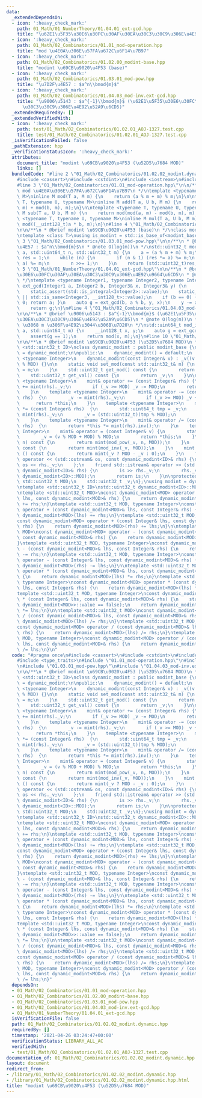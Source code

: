 ```yaml
---
data:
  _extendedDependsOn:
  - icon: ':heavy_check_mark:'
    path: 01_Math/01_NumberTheory/01.04.01_ext-gcd.hpp
    title: "\u62E1\u5F35\u30E6\u30FC\u30AF\u30EA\u30C3\u30C9\u306E\u4E92\u9664\u6CD5"
  - icon: ':heavy_check_mark:'
    path: 01_Math/02_Combinatorics/01.01_mod-operation.hpp
    title: "mod \u4E0A\u306E\u57FA\u672C\u6F14\u7B97"
  - icon: ':heavy_check_mark:'
    path: 01_Math/02_Combinatorics/01.02.00_modint-base.hpp
    title: "modint \u69CB\u9020\u4F53 (base)"
  - icon: ':heavy_check_mark:'
    path: 01_Math/02_Combinatorics/01.03.01_mod-pow.hpp
    title: "\u7D2F\u4E57 : $a^n\\bmod{m}$"
  - icon: ':heavy_check_mark:'
    path: 01_Math/02_Combinatorics/01.04.03_mod-inv.ext-gcd.hpp
    title: "\u9006\u5143 : $a^{-1}\\bmod{m}$ (\u62E1\u5F35\u30E6\u30FC\u30AF\u30EA\
      \u30C3\u30C9\u306E\u4E92\u52A9\u6CD5)"
  _extendedRequiredBy: []
  _extendedVerifiedWith:
  - icon: ':heavy_check_mark:'
    path: test/01_Math/02_Combinatorics/01.02.01_AOJ-1327.test.cpp
    title: test/01_Math/02_Combinatorics/01.02.01_AOJ-1327.test.cpp
  _isVerificationFailed: false
  _pathExtension: hpp
  _verificationStatusIcon: ':heavy_check_mark:'
  attributes:
    document_title: "modint \u69CB\u9020\u4F53 (\u52D5\u7684 MOD)"
    links: []
  bundledCode: "#line 2 \"01_Math/02_Combinatorics/01.02.02_modint.dynamic.hpp\"\n\
    #include <cassert>\n#include <cstdint>\n#include <iostream>\n#include <type_traits>\n\
    #line 3 \"01_Math/02_Combinatorics/01.01_mod-operation.hpp\"\n\n/**\n * @brief\
    \ mod \u4E0A\u306E\u57FA\u672C\u6F14\u7B97\n */\ntemplate <typename T, typename\
    \ M>\ninline M mod(T a, M m) {\n    return (a % m + m) % m;\n}\n\ntemplate <typename\
    \ T, typename U, typename M>\ninline M add(T a, U b, M m) {\n    return mod(mod(a,\
    \ m) + mod(b, m), m);\n}\n\ntemplate <typename T, typename U, typename M>\ninline\
    \ M sub(T a, U b, M m) {\n    return mod(mod(a, m) - mod(b, m), m);\n}\n\ntemplate\
    \ <typename T, typename U, typename M>\ninline M mul(T a, U b, M m) {\n    return\
    \ mod((__uint128_t)a * b, m);\n}\n#line 4 \"01_Math/02_Combinatorics/01.02.00_modint-base.hpp\"\
    \n\n/**\n * @brief modint \u69CB\u9020\u4F53 (base)\n */\nclass modint_base {};\n\
    \ntemplate <class T>\nusing is_modint = std::is_base_of<modint_base, T>;\n#line\
    \ 3 \"01_Math/02_Combinatorics/01.03.01_mod-pow.hpp\"\n\n/**\n * @brief \u7D2F\
    \u4E57 : $a^n\\bmod{m}$\n * @note O(log(m))\n */\nstd::uint32_t mod_pow(std::int64_t\
    \ a, std::uint64_t n, std::uint32_t m) {\n    a = (a % m + m) % m;\n    std::uint64_t\
    \ res = 1;\n    while (n) {\n        if (n & 1) (res *= a) %= m;\n        (a *=\
    \ a) %= m;\n        n >>= 1;\n    }\n    return (std::uint32_t)res;\n}\n#line\
    \ 5 \"01_Math/01_NumberTheory/01.04.01_ext-gcd.hpp\"\n\n/**\n * @brief \u62E1\u5F35\
    \u30E6\u30FC\u30AF\u30EA\u30C3\u30C9\u306E\u4E92\u9664\u6CD5\n * @note O(min(log(a),log(b)))\n\
    \ */\ntemplate <typename Integer1, typename Integer2, typename Integer3>\nInteger1\
    \ ext_gcd(Integer1 a, Integer2 b, Integer3& x, Integer3& y) {\n    static_assert(std::is_integral<Integer1>::value);\n\
    \    static_assert(std::is_integral<Integer2>::value);\n    static_assert(std::is_integral<Integer3>::value\
    \ || std::is_same<Integer3, __int128_t>::value);\n    if (b == 0) { x = 1; y =\
    \ 0; return a; }\n    auto g = ext_gcd(b, a % b, y, x);\n    y -= a / b * x;\n\
    \    return g;\n}\n#line 4 \"01_Math/02_Combinatorics/01.04.03_mod-inv.ext-gcd.hpp\"\
    \n\n/**\n * @brief \u9006\u5143 : $a^{-1}\\bmod{m}$ (\u62E1\u5F35\u30E6\u30FC\u30AF\
    \u30EA\u30C3\u30C9\u306E\u4E92\u52A9\u6CD5)\n * @note O(log(m))\n * @warning a\
    \ \u3068 m \u306F\u4E92\u3044\u306B\u7D20\n */\nstd::uint64_t mod_inv(std::int64_t\
    \ a, std::uint64_t m) {\n    __int128_t x, y;\n    auto g = ext_gcd(a, m, x, y);\n\
    \    assert(g == 1);\n    return mod(x, m);\n}\n#line 10 \"01_Math/02_Combinatorics/01.02.02_modint.dynamic.hpp\"\
    \n\n/**\n * @brief modint \u69CB\u9020\u4F53 (\u52D5\u7684 MOD)\n */\ntemplate\
    \ <std::uint32_t ID>\nclass dynamic_modint : public modint_base {\n    using mint\
    \ = dynamic_modint;\n\npublic:\n    dynamic_modint() = default;\n    template\
    \ <typename Integer>\n    dynamic_modint(const Integer& v) : _v((v % MOD + MOD)\
    \ % MOD) {}\n\n    static void set_mod(const std::uint32_t& m) {\n        MOD\
    \ = m;\n    }\n    std::uint32_t get_mod() const {\n        return MOD;\n    }\n\
    \    std::uint32_t get_val() const {\n        return _v;\n    }\n\n    template\
    \ <typename Integer>\n    mint& operator += (const Integer& rhs) {\n        _v\
    \ += mint(rhs)._v;\n        if (_v >= MOD) _v -= MOD;\n        return *this;\n\
    \    }\n    template <typename Integer>\n    mint& operator -= (const Integer&\
    \ rhs)  {\n        _v -= mint(rhs)._v;\n        if (_v >= MOD) _v += MOD;\n  \
    \      return *this;\n    }\n    template <typename Integer>\n    mint& operator\
    \ *= (const Integer& rhs)  {\n        std::uint64_t tmp = _v;\n        tmp *=\
    \ mint(rhs)._v;\n        _v = (std::uint32_t)(tmp % MOD);\n        return *this;\n\
    \    }\n    template <typename Integer>\n    mint& operator /= (const Integer&\
    \ rhs)  {\n        return *this *= mint(rhs).inv();\n    }\n    template <typename\
    \ Integer>\n    mint& operator = (const Integer& v) {\n        static_assert(std::is_integral<Integer>::value);\n\
    \        _v = (v % MOD + MOD) % MOD;\n        return *this;\n    }\n    mint pow(std::uint64_t\
    \ n) const {\n        return mint(mod_pow(_v, n, MOD));\n    }\n    mint inv()\
    \ const {\n        return mint(mod_inv(_v, MOD));\n    }\n    mint operator -\
    \ () const {\n        return mint(_v ? MOD - _v : 0);\n    }\n    friend std::ostream&\
    \ operator << (std::ostream& os, const dynamic_modint<ID>& rhs) {\n        return\
    \ os << rhs._v;\n    };\n    friend std::istream& operator >> (std::istream& is,\
    \ dynamic_modint<ID>& rhs) {\n        is >> rhs._v;\n        rhs._v = mod(rhs._v,\
    \ dynamic_modint<ID>::MOD);\n        return is;\n    }\n\nprotected:\n    static\
    \ std::uint32_t MOD;\n    std::uint32_t _v;\n};\nusing modint = dynamic_modint<0xffffffff>;\n\
    \ntemplate <std::uint32_t ID>\nstd::uint32_t dynamic_modint<ID>::MOD = 1000000007;\n\
    \ntemplate <std::uint32_t MOD>\nconst dynamic_modint<MOD> operator + (const dynamic_modint<MOD>&\
    \ lhs, const dynamic_modint<MOD>& rhs) {\n    return dynamic_modint<MOD>(lhs)\
    \ += rhs;\n}\ntemplate <std::uint32_t MOD, typename Integer>\nconst dynamic_modint<MOD>\
    \ operator + (const dynamic_modint<MOD>& lhs, const Integer& rhs) {\n    return\
    \ dynamic_modint<MOD>(lhs) += rhs;\n}\ntemplate <std::uint32_t MOD, typename Integer>\n\
    const dynamic_modint<MOD> operator + (const Integer& lhs, const dynamic_modint<MOD>&\
    \ rhs) {\n    return dynamic_modint<MOD>(rhs) += lhs;\n}\n\ntemplate <std::uint32_t\
    \ MOD>\nconst dynamic_modint<MOD> operator - (const dynamic_modint<MOD>& lhs,\
    \ const dynamic_modint<MOD>& rhs) {\n    return dynamic_modint<MOD>(lhs) -= rhs;\n\
    }\ntemplate <std::uint32_t MOD, typename Integer>\nconst dynamic_modint<MOD> operator\
    \ - (const dynamic_modint<MOD>& lhs, const Integer& rhs) {\n    return dynamic_modint<MOD>(lhs)\
    \ -= rhs;\n}\ntemplate <std::uint32_t MOD, typename Integer>\nconst dynamic_modint<MOD>\
    \ operator - (const Integer& lhs, const dynamic_modint<MOD>& rhs) {\n    return\
    \ dynamic_modint<MOD>(rhs) -= lhs;\n}\n\ntemplate <std::uint32_t MOD>\nconst dynamic_modint<MOD>\
    \ operator * (const dynamic_modint<MOD>& lhs, const dynamic_modint<MOD>& rhs)\
    \ {\n    return dynamic_modint<MOD>(lhs) *= rhs;\n}\ntemplate <std::uint32_t MOD,\
    \ typename Integer>\nconst dynamic_modint<MOD> operator * (const dynamic_modint<MOD>&\
    \ lhs, const Integer& rhs) {\n    return dynamic_modint<MOD>(lhs) *= rhs;\n}\n\
    template <std::uint32_t MOD, typename Integer>\nconst dynamic_modint<MOD> operator\
    \ * (const Integer& lhs, const dynamic_modint<MOD>& rhs) {\n    static_assert(std::is_same<Integer,\
    \ dynamic_modint<MOD>>::value == false);\n    return dynamic_modint<MOD>(rhs)\
    \ *= lhs;\n}\n\ntemplate <std::uint32_t MOD>\nconst dynamic_modint<MOD> operator\
    \ / (const dynamic_modint<MOD>& lhs, const dynamic_modint<MOD>& rhs) {\n    return\
    \ dynamic_modint<MOD>(lhs) /= rhs;\n}\ntemplate <std::uint32_t MOD, typename Integer>\n\
    const dynamic_modint<MOD> operator / (const dynamic_modint<MOD>& lhs, const Integer&\
    \ rhs) {\n    return dynamic_modint<MOD>(lhs) /= rhs;\n}\ntemplate <std::uint32_t\
    \ MOD, typename Integer>\nconst dynamic_modint<MOD> operator / (const Integer&\
    \ lhs, const dynamic_modint<MOD>& rhs) {\n    return dynamic_modint<MOD>(rhs)\
    \ /= lhs;\n}\n"
  code: "#pragma once\n#include <cassert>\n#include <cstdint>\n#include <iostream>\n\
    #include <type_traits>\n#include \"01.01_mod-operation.hpp\"\n#include \"01.02.00_modint-base.hpp\"\
    \n#include \"01.03.01_mod-pow.hpp\"\n#include \"01.04.03_mod-inv.ext-gcd.hpp\"\
    \n\n/**\n * @brief modint \u69CB\u9020\u4F53 (\u52D5\u7684 MOD)\n */\ntemplate\
    \ <std::uint32_t ID>\nclass dynamic_modint : public modint_base {\n    using mint\
    \ = dynamic_modint;\n\npublic:\n    dynamic_modint() = default;\n    template\
    \ <typename Integer>\n    dynamic_modint(const Integer& v) : _v((v % MOD + MOD)\
    \ % MOD) {}\n\n    static void set_mod(const std::uint32_t& m) {\n        MOD\
    \ = m;\n    }\n    std::uint32_t get_mod() const {\n        return MOD;\n    }\n\
    \    std::uint32_t get_val() const {\n        return _v;\n    }\n\n    template\
    \ <typename Integer>\n    mint& operator += (const Integer& rhs) {\n        _v\
    \ += mint(rhs)._v;\n        if (_v >= MOD) _v -= MOD;\n        return *this;\n\
    \    }\n    template <typename Integer>\n    mint& operator -= (const Integer&\
    \ rhs)  {\n        _v -= mint(rhs)._v;\n        if (_v >= MOD) _v += MOD;\n  \
    \      return *this;\n    }\n    template <typename Integer>\n    mint& operator\
    \ *= (const Integer& rhs)  {\n        std::uint64_t tmp = _v;\n        tmp *=\
    \ mint(rhs)._v;\n        _v = (std::uint32_t)(tmp % MOD);\n        return *this;\n\
    \    }\n    template <typename Integer>\n    mint& operator /= (const Integer&\
    \ rhs)  {\n        return *this *= mint(rhs).inv();\n    }\n    template <typename\
    \ Integer>\n    mint& operator = (const Integer& v) {\n        static_assert(std::is_integral<Integer>::value);\n\
    \        _v = (v % MOD + MOD) % MOD;\n        return *this;\n    }\n    mint pow(std::uint64_t\
    \ n) const {\n        return mint(mod_pow(_v, n, MOD));\n    }\n    mint inv()\
    \ const {\n        return mint(mod_inv(_v, MOD));\n    }\n    mint operator -\
    \ () const {\n        return mint(_v ? MOD - _v : 0);\n    }\n    friend std::ostream&\
    \ operator << (std::ostream& os, const dynamic_modint<ID>& rhs) {\n        return\
    \ os << rhs._v;\n    };\n    friend std::istream& operator >> (std::istream& is,\
    \ dynamic_modint<ID>& rhs) {\n        is >> rhs._v;\n        rhs._v = mod(rhs._v,\
    \ dynamic_modint<ID>::MOD);\n        return is;\n    }\n\nprotected:\n    static\
    \ std::uint32_t MOD;\n    std::uint32_t _v;\n};\nusing modint = dynamic_modint<0xffffffff>;\n\
    \ntemplate <std::uint32_t ID>\nstd::uint32_t dynamic_modint<ID>::MOD = 1000000007;\n\
    \ntemplate <std::uint32_t MOD>\nconst dynamic_modint<MOD> operator + (const dynamic_modint<MOD>&\
    \ lhs, const dynamic_modint<MOD>& rhs) {\n    return dynamic_modint<MOD>(lhs)\
    \ += rhs;\n}\ntemplate <std::uint32_t MOD, typename Integer>\nconst dynamic_modint<MOD>\
    \ operator + (const dynamic_modint<MOD>& lhs, const Integer& rhs) {\n    return\
    \ dynamic_modint<MOD>(lhs) += rhs;\n}\ntemplate <std::uint32_t MOD, typename Integer>\n\
    const dynamic_modint<MOD> operator + (const Integer& lhs, const dynamic_modint<MOD>&\
    \ rhs) {\n    return dynamic_modint<MOD>(rhs) += lhs;\n}\n\ntemplate <std::uint32_t\
    \ MOD>\nconst dynamic_modint<MOD> operator - (const dynamic_modint<MOD>& lhs,\
    \ const dynamic_modint<MOD>& rhs) {\n    return dynamic_modint<MOD>(lhs) -= rhs;\n\
    }\ntemplate <std::uint32_t MOD, typename Integer>\nconst dynamic_modint<MOD> operator\
    \ - (const dynamic_modint<MOD>& lhs, const Integer& rhs) {\n    return dynamic_modint<MOD>(lhs)\
    \ -= rhs;\n}\ntemplate <std::uint32_t MOD, typename Integer>\nconst dynamic_modint<MOD>\
    \ operator - (const Integer& lhs, const dynamic_modint<MOD>& rhs) {\n    return\
    \ dynamic_modint<MOD>(rhs) -= lhs;\n}\n\ntemplate <std::uint32_t MOD>\nconst dynamic_modint<MOD>\
    \ operator * (const dynamic_modint<MOD>& lhs, const dynamic_modint<MOD>& rhs)\
    \ {\n    return dynamic_modint<MOD>(lhs) *= rhs;\n}\ntemplate <std::uint32_t MOD,\
    \ typename Integer>\nconst dynamic_modint<MOD> operator * (const dynamic_modint<MOD>&\
    \ lhs, const Integer& rhs) {\n    return dynamic_modint<MOD>(lhs) *= rhs;\n}\n\
    template <std::uint32_t MOD, typename Integer>\nconst dynamic_modint<MOD> operator\
    \ * (const Integer& lhs, const dynamic_modint<MOD>& rhs) {\n    static_assert(std::is_same<Integer,\
    \ dynamic_modint<MOD>>::value == false);\n    return dynamic_modint<MOD>(rhs)\
    \ *= lhs;\n}\n\ntemplate <std::uint32_t MOD>\nconst dynamic_modint<MOD> operator\
    \ / (const dynamic_modint<MOD>& lhs, const dynamic_modint<MOD>& rhs) {\n    return\
    \ dynamic_modint<MOD>(lhs) /= rhs;\n}\ntemplate <std::uint32_t MOD, typename Integer>\n\
    const dynamic_modint<MOD> operator / (const dynamic_modint<MOD>& lhs, const Integer&\
    \ rhs) {\n    return dynamic_modint<MOD>(lhs) /= rhs;\n}\ntemplate <std::uint32_t\
    \ MOD, typename Integer>\nconst dynamic_modint<MOD> operator / (const Integer&\
    \ lhs, const dynamic_modint<MOD>& rhs) {\n    return dynamic_modint<MOD>(rhs)\
    \ /= lhs;\n}"
  dependsOn:
  - 01_Math/02_Combinatorics/01.01_mod-operation.hpp
  - 01_Math/02_Combinatorics/01.02.00_modint-base.hpp
  - 01_Math/02_Combinatorics/01.03.01_mod-pow.hpp
  - 01_Math/02_Combinatorics/01.04.03_mod-inv.ext-gcd.hpp
  - 01_Math/01_NumberTheory/01.04.01_ext-gcd.hpp
  isVerificationFile: false
  path: 01_Math/02_Combinatorics/01.02.02_modint.dynamic.hpp
  requiredBy: []
  timestamp: '2021-04-26 03:24:47+00:00'
  verificationStatus: LIBRARY_ALL_AC
  verifiedWith:
  - test/01_Math/02_Combinatorics/01.02.01_AOJ-1327.test.cpp
documentation_of: 01_Math/02_Combinatorics/01.02.02_modint.dynamic.hpp
layout: document
redirect_from:
- /library/01_Math/02_Combinatorics/01.02.02_modint.dynamic.hpp
- /library/01_Math/02_Combinatorics/01.02.02_modint.dynamic.hpp.html
title: "modint \u69CB\u9020\u4F53 (\u52D5\u7684 MOD)"
---
```

